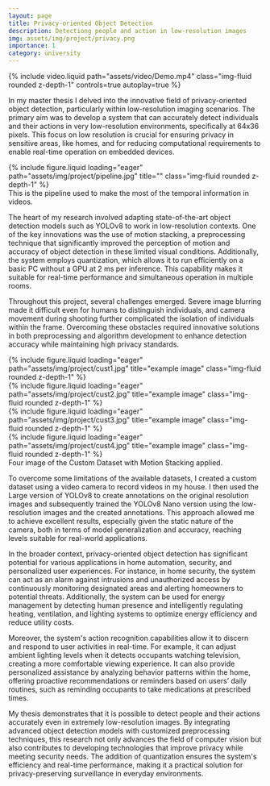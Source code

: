```yaml
---
layout: page
title: Privacy-oriented Object Detection 
description: Detectiong people and action in low-resolution images
img: assets/img/project/privacy.png
importance: 1
category: university
---
```



<div class="col-sm mt-3 mt-md-0">
    {% include video.liquid path="assets/video/Demo.mp4" class="img-fluid rounded z-depth-1" controls=true autoplay=true %}
</div>

In my master thesis I delved into the innovative field of privacy-oriented object detection, particularly within low-resolution imaging scenarios. The primary aim was to develop a system that can accurately detect individuals and their actions in very low-resolution environments, specifically at 64x36 pixels. This focus on low resolution is crucial for ensuring privacy in sensitive areas, like homes, and for reducing computational requirements to enable real-time operation on embedded devices.

<div class="col-sm mt-3 mt-md-0">
    {% include figure.liquid loading="eager" path="assets/img/project/pipeline.jpg" title="" class="img-fluid rounded z-depth-1" %}
</div>

<div class="caption">
    This is the pipeline used to make the most of the temporal information in videos.
</div>

The heart of my research involved adapting state-of-the-art object detection models such as YOLOv8 to work in low-resolution contexts. One of the key innovations was the use of motion stacking, a preprocessing technique that significantly improved the perception of motion and accuracy of object detection in these limited visual conditions. Additionally, the system employs quantization, which allows it to run efficiently on a basic PC without a GPU at 2 ms per inference. This capability makes it suitable for real-time performance and simultaneous operation in multiple rooms.

Throughout this project, several challenges emerged. Severe image blurring made it difficult even for humans to distinguish individuals, and camera movement during shooting further complicated the isolation of individuals within the frame. Overcoming these obstacles required innovative solutions in both preprocessing and algorithm development to enhance detection accuracy while maintaining high privacy standards.

<div class="row">
    <div class="col-sm mt-3 mt-md-0">
        {% include figure.liquid loading="eager" path="assets/img/project/cust1.jpg" title="example image" class="img-fluid rounded z-depth-1" %}
    </div>
    <div class="col-sm mt-3 mt-md-0">
        {% include figure.liquid loading="eager" path="assets/img/project/cust2.jpg" title="example image" class="img-fluid rounded z-depth-1" %}
    </div>
</div>
<div class="row">
        <div class="col-sm mt-3 mt-md-0">
        {% include figure.liquid loading="eager" path="assets/img/project/cust3.jpg" title="example image" class="img-fluid rounded z-depth-1" %}
    </div>
    <div class="col-sm mt-3 mt-md-0">
        {% include figure.liquid loading="eager" path="assets/img/project/cust4.jpg" title="example image" class="img-fluid rounded z-depth-1" %}
    </div>
</div>


<div class="caption">
    Four image of the Custom Dataset with Motion Stacking applied.
</div>

To overcome some limitations of the available datasets, I created a custom dataset using a video camera to record videos in my house. I then used the Large version of YOLOv8 to create annotations on the original resolution images and subsequently trained the YOLOv8 Nano version using the low-resolution images and the created annotations. This approach allowed me to achieve excellent results, especially given the static nature of the camera, both in terms of model generalization and accuracy, reaching levels suitable for real-world applications.

In the broader context, privacy-oriented object detection has significant potential for various applications in home automation, security, and personalized user experiences. For instance, in home security, the system can act as an alarm against intrusions and unauthorized access by continuously monitoring designated areas and alerting homeowners to potential threats. Additionally, the system can be used for energy management by detecting human presence and intelligently regulating heating, ventilation, and lighting systems to optimize energy efficiency and reduce utility costs.

Moreover, the system's action recognition capabilities allow it to discern and respond to user activities in real-time. For example, it can adjust ambient lighting levels when it detects occupants watching television, creating a more comfortable viewing experience. It can also provide personalized assistance by analyzing behavior patterns within the home, offering proactive recommendations or reminders based on users’ daily routines, such as reminding occupants to take medications at prescribed times.

My thesis demonstrates that it is possible to detect people and their actions accurately even in extremely low-resolution images. By integrating advanced object detection models with customized preprocessing techniques, this research not only advances the field of computer vision but also contributes to developing technologies that improve privacy while meeting security needs. The addition of quantization ensures the system's efficiency and real-time performance, making it a practical solution for privacy-preserving surveillance in everyday environments.